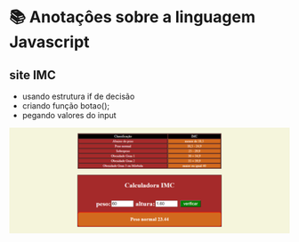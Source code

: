 # 📚 Anotaçôes sobre a linguagem Javascript
 
 ## site IMC
 * usando estrutura if de decisão
 * criando função botao(); 
 * pegando valores do input 

![imagem](https://github.com/leandroluizpereira/javascript/blob/main/site_imc/imc.png)
